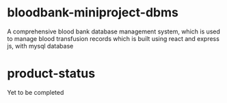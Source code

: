 # bloodbank-miniproject-dbms
A comprehensive blood bank database management system, which is used to manage blood transfusion records which is built using react and express js, with mysql database
# product-status
Yet to be completed
